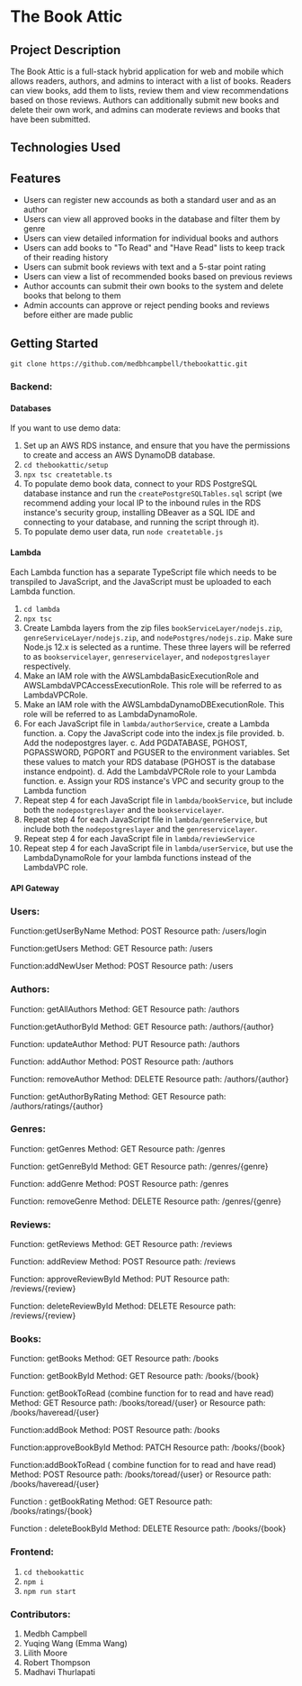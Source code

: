 # The Book Attic

## Project Description

The Book Attic is a full-stack hybrid application for web and mobile which allows readers, authors, and admins to interact with a list of books. Readers can view books, add them to lists, review them and view recommendations based on those reviews. Authors can additionally submit new books and delete their own work, and admins can moderate reviews and books that have been submitted.

## Technologies Used

## Features
* Users can register new accounds as both a standard user and as an author
* Users can view all approved books in the database and filter them by genre
* Users can view detailed information for individual books and authors
* Users can add books to "To Read" and "Have Read" lists to keep track of their reading history
* Users can submit book reviews with text and a 5-star point rating
* Users can view a list of recommended books based on previous reviews
* Author accounts can submit their own books to the system and delete books that belong to them
* Admin accounts can approve or reject pending books and reviews before either are made public

## Getting Started

`git clone https://github.com/medbhcampbell/thebookattic.git`

### Backend:

#### Databases

If you want to use demo data:
1. Set up an AWS RDS instance, and ensure that you have the permissions to create and access an AWS DynamoDB database.
2. `cd thebookattic/setup`
3. `npx tsc createtable.ts`
4. To populate demo book data, connect to your RDS PostgreSQL database instance and run the `createPostgreSQLTables.sql` script (we recommend adding your local IP to the inbound rules in the RDS instance's security group, installing DBeaver as a SQL IDE and connecting to your database, and running the script through it).
5. To populate demo user data, run `node createtable.js`

#### Lambda

Each Lambda function has a separate TypeScript file which needs to be transpiled to JavaScript, and the JavaScript must be uploaded to each Lambda function.

1. `cd lambda`
2. `npx tsc`
3. Create Lambda layers from the zip files `bookServiceLayer/nodejs.zip`, `genreServiceLayer/nodejs.zip`, and `nodePostgres/nodejs.zip`. Make sure Node.js 12.x is selected as a runtime. These three layers will be referred to as `bookservicelayer`, `genreservicelayer`, and `nodepostgreslayer` respectively.
4. Make an IAM role with the AWSLambdaBasicExecutionRole and AWSLambdaVPCAccessExecutionRole. This role will be referred to as LambdaVPCRole.
5. Make an IAM role with the AWSLambdaDynamoDBExecutionRole. This role will be referred to as LambdaDynamoRole.
6. For each JavaScript file in `lambda/authorService`, create a Lambda function.
 a. Copy the JavaScript code into the index.js file provided.
 b. Add the nodepostgres layer.
 c. Add PGDATABASE, PGHOST, PGPASSWORD, PGPORT and PGUSER to the environment variables. Set these values to match your RDS database (PGHOST is the database instance endpoint).
 d. Add the LambdaVPCRole role to your Lambda function.
 e. Assign your RDS instance's VPC and security group to the Lambda function
5. Repeat step 4 for each JavaScript file in `lambda/bookService`, but include both the `nodepostgreslayer` and the `bookservicelayer`.
6. Repeat step 4 for each JavaScript file in `lambda/genreService`, but include both the `nodepostgreslayer` and the `genreservicelayer`.
7. Repeat step 4 for each JavaScript file in `lambda/reviewService`
8. Repeat step 4 for each JavaScript file in `lambda/userService`, but use the LambdaDynamoRole for your lambda functions instead of the LambdaVPC role.
 

#### API Gateway

### Users:
Function:getUserByName
Method: POST
Resource path: /users/login

Function:getUsers
Method: GET
Resource path: /users

Function:addNewUser
Method: POST
Resource path: /users

### Authors:
Function: getAllAuthors
Method: GET
Resource path: /authors

Function:getAuthorById
Method: GET
Resource path: /authors/{author}

Function: updateAuthor
Method: PUT
Resource path: /authors

Function: addAuthor
Method: POST
Resource path: /authors

Function: removeAuthor
Method: DELETE
Resource path: /authors/{author}

Function: getAuthorByRating
Method: GET
Resource path: /authors/ratings/{author}

### Genres:

Function: getGenres
Method: GET
Resource path: /genres

Function: getGenreById
Method: GET
Resource path: /genres/{genre}

Function: addGenre
Method: POST
Resource path: /genres

Function: removeGenre
Method: DELETE
Resource path: /genres/{genre}

### Reviews:

Function: getReviews
Method: GET
Resource path: /reviews

Function: addReview
Method: POST
Resource path: /reviews

Function: approveReviewById
Method: PUT
Resource path: /reviews/{review}

Function: deleteReviewById
Method: DELETE
Resource path: /reviews/{review}

### Books:

Function: getBooks
Method: GET
Resource path: /books

Function: getBookById
Method: GET
Resource path: /books/{book}

Function: getBookToRead (combine function for to read and have read)
Method: GET
Resource path: /books/toread/{user} or
Resource path: /books/haveread/{user}

Function:addBook
Method: POST
Resource path: /books

Function:approveBookById
Method: PATCH
Resource path: /books/{book}

Function:addBookToRead ( combine function for to read and have read)
Method: POST
Resource path: /books/toread/{user} or
Resource path: /books/haveread/{user}

Function : getBookRating
Method: GET
Resource path: /books/ratings/{book}

Function : deleteBookById
Method: DELETE
Resource path: /books/{book}





### Frontend:

1. `cd thebookattic`
2. `npm i`
3. `npm run start`

### Contributors:
1. Medbh Campbell
2. Yuqing Wang (Emma Wang)
3. Lilith Moore
4. Robert Thompson
5. Madhavi Thurlapati